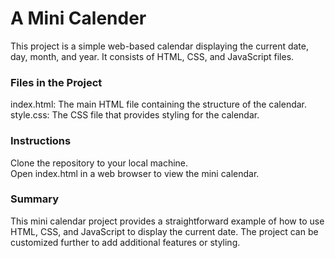 # A Mini Calender
This project is a simple web-based calendar displaying the current date, day, month, and year. It consists of HTML, CSS, and JavaScript files.

### Files in the Project
index.html: The main HTML file containing the structure of the calendar. <br>
style.css: The CSS file that provides styling for the calendar.

### Instructions
Clone the repository to your local machine. <br>
Open index.html in a web browser to view the mini calendar.

### Summary
This mini calendar project provides a straightforward example of how to use HTML, CSS, and JavaScript to display the current date. The project can be customized further to add additional features or styling.
